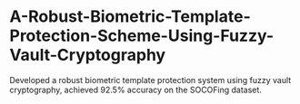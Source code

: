 # A-Robust-Biometric-Template-Protection-Scheme-Using-Fuzzy-Vault-Cryptography
Developed a robust biometric template protection system using fuzzy vault cryptography, achieved 92.5% accuracy on the SOCOFing dataset.
